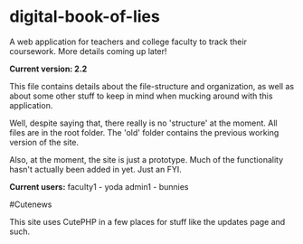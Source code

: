 # digital-book-of-lies
A web application for teachers and college faculty to track their coursework.
More details coming up later!

**Current version: 2.2**

This file contains details about the file-structure and organization, as well as about some other stuff to keep in mind when mucking around with this application.

Well, despite saying that, there really is no 'structure' at the moment. All files are in the root folder. The 'old' folder contains the previous working version of the site.

Also, at the moment, the site is just a prototype. Much of the functionality hasn't actually been added in yet. Just an FYI.

**Current users:**
faculty1 - yoda
admin1 - bunnies

#Cutenews

This site uses CutePHP in a few places for stuff like the updates page and such.
